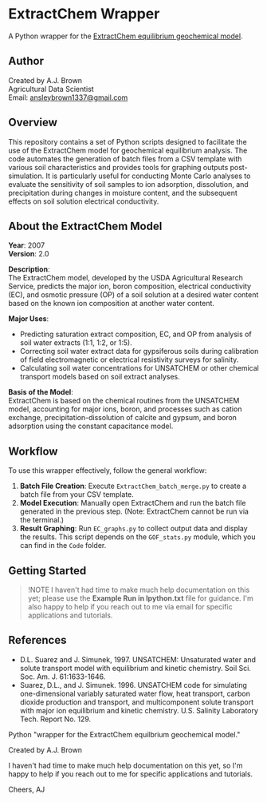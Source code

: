 # ExtractChem Wrapper

A Python wrapper for the [ExtractChem equilibrium geochemical model](https://www.ars.usda.gov/pacific-west-area/riverside-ca/agricultural-water-efficiency-and-salinity-research-unit/docs/model/extractchem-model/).

## Author
Created by A.J. Brown  
Agricultural Data Scientist  
Email: ansleybrown1337@gmail.com

## Overview
This repository contains a set of Python scripts designed to facilitate the use of the ExtractChem model for geochemical equilibrium analysis. The code automates the generation of batch files from a CSV template with various soil characteristics and provides tools for graphing outputs post-simulation. It is particularly useful for conducting Monte Carlo analyses to evaluate the sensitivity of soil samples to ion adsorption, dissolution, and precipitation during changes in moisture content, and the subsequent effects on soil solution electrical conductivity.

## About the ExtractChem Model

**Year**: 2007  
**Version**: 2.0  

**Description**:  
The ExtractChem model, developed by the USDA Agricultural Research Service, predicts the major ion, boron composition, electrical conductivity (EC), and osmotic pressure (OP) of a soil solution at a desired water content based on the known ion composition at another water content.

**Major Uses**:  
- Predicting saturation extract composition, EC, and OP from analysis of soil water extracts (1:1, 1:2, or 1:5).
- Correcting soil water extract data for gypsiferous soils during calibration of field electromagnetic or electrical resistivity surveys for salinity.
- Calculating soil water concentrations for UNSATCHEM or other chemical transport models based on soil extract analyses.

**Basis of the Model**:  
ExtractChem is based on the chemical routines from the UNSATCHEM model, accounting for major ions, boron, and processes such as cation exchange, precipitation-dissolution of calcite and gypsum, and boron adsorption using the constant capacitance model.

## Workflow

To use this wrapper effectively, follow the general workflow:

1. **Batch File Creation**: Execute `ExtractChem_batch_merge.py` to create a batch file from your CSV template.
2. **Model Execution**: Manually open ExtractChem and run the batch file generated in the previous step. (Note: ExtractChem cannot be run via the terminal.)
3. **Result Graphing**: Run `EC_graphs.py` to collect output data and display the results. This script depends on the `GOF_stats.py` module, which you can find in the `Code` folder.

## Getting Started

> !NOTE
> I haven't had time to make much help documentation on this yet; please use the **Example Run in Ipython.txt** file for guidance. I'm also happy to help if you reach out to me via email for specific applications and tutorials.

## References
- D.L. Suarez and J. Simunek, 1997. UNSATCHEM: Unsaturated water and solute transport model with equilibrium and kinetic chemistry. Soil Sci. Soc. Am. J. 61:1633-1646.
- Suarez, D.L., and J. Simunek. 1996. UNSATCHEM code for simulating one-dimensional variably saturated water flow, heat transport, carbon dioxide production and transport, and multicomponent solute transport with major ion equilibrium and kinetic chemistry. U.S. Salinity Laboratory Tech. Report No. 129.

Python "wrapper for the ExtractChem equilbrium geochemical model."

Created by A.J. Brown


I haven't had time to make much help documentation on this yet, so I'm happy to help if you reach out to me for specific applications and tutorials.

Cheers,
AJ